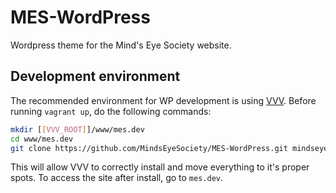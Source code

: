 # MES-WordPress
Wordpress theme for the Mind's Eye Society website.

## Development environment
The recommended environment for WP development is using [VVV](https://github.com/Varying-Vagrant-Vagrants/VVV). Before running `vagrant up`, do the following commands:

```bash
mkdir [[VVV_ROOT]]/www/mes.dev
cd www/mes.dev
git clone https://github.com/MindsEyeSociety/MES-WordPress.git mindseyesociety
```

This will allow VVV to correctly install and move everything to it's proper spots. To access the site after install, go to `mes.dev`.
